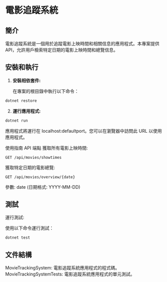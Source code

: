 # 電影追蹤系統

## 簡介

電影追蹤系統是一個用於追蹤電影上映時間和相關信息的應用程式。本專案提供 API，允許用戶檢索特定日期的電影上映時間和總覽信息。

## 安裝和執行

1. **安裝相依套件:**

   在專案的根目錄中執行以下命令：

```bash
dotnet restore
```
2. **運行應用程式:**

```bash
dotnet run
```
應用程式將運行在 localhost:defaultport。您可以在瀏覽器中訪問此 URL 以使用應用程式。

使用指南
API 端點
獲取所有電影上映時間:

```http
GET /api/movies/showtimes
```
獲取特定日期的電影總覽:

```http
GET /api/movies/overview/{date}
```
參數: date (日期格式: YYYY-MM-DD)

## 測試
運行測試:

使用以下命令運行測試：

```bash
dotnet test
```
## 文件結構
MovieTrackingSystem:
電影追蹤系統應用程式的程式碼。
MovieTrackingSystemTests:
電影追蹤系統應用程式的單元測試。
